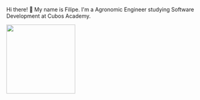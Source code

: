  Hi there! 👋
My name is Filipe. I'm a Agronomic Engineer studying Software Development at Cubos Academy.
 
 
 
<div>
  <a href="https://github.com/FilipedBarros">
      <img height="180em" src="https://github-readme-stats.vercel.app/api/top-langs/?username=FilipedBarros&layout=compact&langs_count=7&theme=dark"/>
</div>
 
  ##
  




